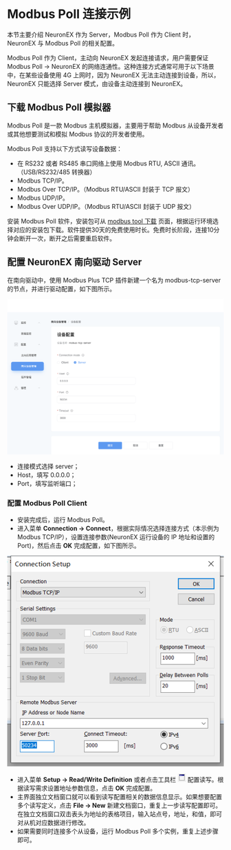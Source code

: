 
# Modbus Poll 连接示例

本节主要介绍 NeuronEX 作为 Server，Modbus Poll 作为 Client 时， NeuronEX 与 Modbus Poll 的相关配置。

Modbus Poll 作为 Client，主动向 NeuronEX 发起连接请求，用户需要保证 Modbus Poll -> NeuronEX 的网络连通性。这种连接方式通常可用于以下场景中，在某些设备使用 4G 上网时，因为 NeuronEX 无法主动连接到设备，所以，NeuronEX 只能选择 Server 模式，由设备主动连接到 NeuronEX。

## 下载 Modbus Poll 模拟器

Modbus Poll 是一款 Modbus 主机模拟器，主要用于帮助 Modbus 从设备开发者或其他想要测试和模拟 Modbus 协议的开发者使用。

Modbus Poll 支持以下方式读写设备数据：
* 在 RS232 或者 RS485 串口网络上使用 Modbus RTU, ASCII 通讯。（USB/RS232/485 转换器）
* Modbus TCP/IP。
* Modbus Over TCP/IP。（Modbus RTU/ASCII 封装于 TCP 报文）
* Modbus UDP/IP。
* Modbus Over UDP/IP。（Modbus RTU/ASCII 封装于 UDP 报文）
  

安装 Modbus Poll 软件，安装包可从 [modbus tool 下载](https://www.modbustools.com/download.html) 页面，根据运行环境选择对应的安装包下载。软件提供30天的免费使用时长。免费时长阶段，连接10分钟会断开一次，断开之后需要重启软件。

## 配置 NeuronEX 南向驱动 Server

在南向驱动中，使用 Modbus Plus TCP 插件新建一个名为 modbus-tcp-server 的节点，并进行驱动配置，如下图所示。

![NeuronEX-server-config](./assets/ecpedge-server-config.png)

* 连接模式选择 server；
* Host，填写 0.0.0.0；
* Port，填写监听端口；


### 配置 Modbus Poll Client

* 安装完成后，运行 Modbus Poll。
* 进入菜单 **Connection -> Connect**，根据实际情况选择连接方式（本示例为 Modbus TCP/IP），设置连接参数(NeuronEX 运行设备的 IP 地址和设置的 Port)，然后点击 **OK** 完成配置，如下图所示。

![modbus-poll-connection-setup](./assets/modbus-poll-connection-setup.png)

* 进入菜单 **Setup -> Read/Write Definition** 或者点击工具栏 ![Read/Write Definition](./assets/mbpoll-definition-button.png) 配置读写。根据读写需求设置地址参数信息，点击 **OK** 完成配置。
* 主界面独立文档窗口就可以看到读写配置相关的数据信息显示。如果想要配置多个读写定义，点击 **File -> New** 新建文档窗口，重复上一步读写配置即可。在独立文档窗口双击表头为地址的表格项目，输入站点号，地址，和值，即可对从机对应数据进行修改。
* 如果需要同时连接多个从设备，运行 Modbus Poll 多个实例，重复上述步骤即可。